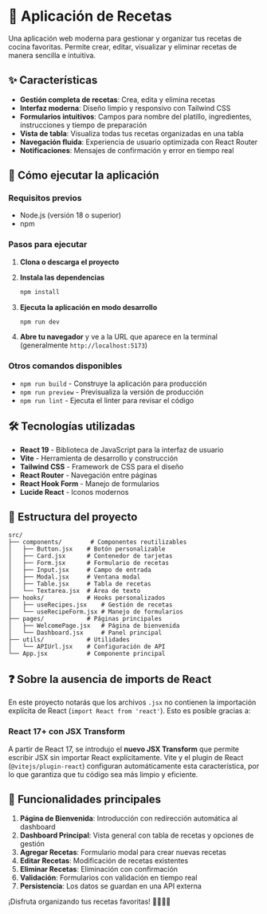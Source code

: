 # 📖 Aplicación de Recetas

Una aplicación web moderna para gestionar y organizar tus recetas de cocina favoritas. Permite crear, editar, visualizar y eliminar recetas de manera sencilla e intuitiva.

## ✨ Características

- **Gestión completa de recetas**: Crea, edita y elimina recetas
- **Interfaz moderna**: Diseño limpio y responsivo con Tailwind CSS
- **Formularios intuitivos**: Campos para nombre del platillo, ingredientes, instrucciones y tiempo de preparación
- **Vista de tabla**: Visualiza todas tus recetas organizadas en una tabla
- **Navegación fluida**: Experiencia de usuario optimizada con React Router
- **Notificaciones**: Mensajes de confirmación y error en tiempo real

## 🚀 Cómo ejecutar la aplicación

### Requisitos previos
- Node.js (versión 18 o superior)
- npm

### Pasos para ejecutar

1. **Clona o descarga el proyecto**

2. **Instala las dependencias**
   ```bash
   npm install
   ```

3. **Ejecuta la aplicación en modo desarrollo**
   ```bash
   npm run dev
   ```

4. **Abre tu navegador** y ve a la URL que aparece en la terminal (generalmente `http://localhost:5173`)

### Otros comandos disponibles

- `npm run build` - Construye la aplicación para producción
- `npm run preview` - Previsualiza la versión de producción
- `npm run lint` - Ejecuta el linter para revisar el código

## 🛠️ Tecnologías utilizadas

- **React 19** - Biblioteca de JavaScript para la interfaz de usuario
- **Vite** - Herramienta de desarrollo y construcción
- **Tailwind CSS** - Framework de CSS para el diseño
- **React Router** - Navegación entre páginas
- **React Hook Form** - Manejo de formularios
- **Lucide React** - Iconos modernos

## 📁 Estructura del proyecto

```
src/
├── components/        # Componentes reutilizables
│   ├── Button.jsx    # Botón personalizable
│   ├── Card.jsx      # Contenedor de tarjetas
│   ├── Form.jsx      # Formulario de recetas
│   ├── Input.jsx     # Campo de entrada
│   ├── Modal.jsx     # Ventana modal
│   ├── Table.jsx     # Tabla de recetas
│   └── Textarea.jsx  # Área de texto
├── hooks/            # Hooks personalizados
│   ├── useRecipes.jsx    # Gestión de recetas
│   └── useRecipeForm.jsx # Manejo de formularios
├── pages/            # Páginas principales
│   ├── WelcomePage.jsx   # Página de bienvenida
│   └── Dashboard.jsx     # Panel principal
├── utils/            # Utilidades
│   └── APIUrl.jsx    # Configuración de API
└── App.jsx           # Componente principal
```

## ❓ Sobre la ausencia de imports de React

En este proyecto notarás que los archivos `.jsx` no contienen la importación explícita de React (`import React from 'react'`). Esto es posible gracias a:

### React 17+ con JSX Transform
A partir de React 17, se introdujo el **nuevo JSX Transform** que permite escribir JSX sin importar React explícitamente. Vite y el plugin de React (`@vitejs/plugin-react`) configuran automáticamente esta característica, por lo que garantiza que tu código sea más limpio y eficiente.
  
## 🎯 Funcionalidades principales

1. **Página de Bienvenida**: Introducción con redirección automática al dashboard
2. **Dashboard Principal**: Vista general con tabla de recetas y opciones de gestión
3. **Agregar Recetas**: Formulario modal para crear nuevas recetas
4. **Editar Recetas**: Modificación de recetas existentes
5. **Eliminar Recetas**: Eliminación con confirmación
6. **Validación**: Formularios con validación en tiempo real
7. **Persistencia**: Los datos se guardan en una API externa

¡Disfruta organizando tus recetas favoritas! 👨‍🍳👩‍🍳
